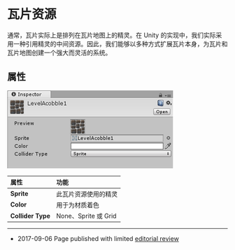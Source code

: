 # 瓦片资源

通常，瓦片实际上是排列在瓦片地图上的精灵。在 Unity 的实现中，我们实际采用一种引用精灵的中间资源。因此，我们能够以多种方式扩展瓦片本身，为瓦片和瓦片地图创建一个强大而灵活的系统。

## 属性

![](../uploads/Main/Tilemap-TileAsset-0.png) 

| 属性 | 功能 |
|:--|:--|
| __Sprite__ |此瓦片资源使用的精灵|
| __Color__ |用于为材质着色|
| __Collider Type__ |None、Sprite 或 Grid|

---

* <span class="page-edit">2017-09-06 Page published with limited [editorial review](DocumentationEditorialReview.html)
</span>
